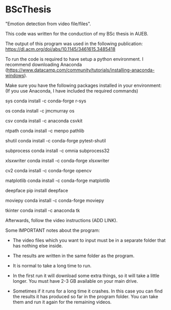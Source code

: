 # BScThesis

"Emotion detection from video file/files".

This code was written for the conduction of my BSc thesis in AUEB.

The output of this program was used in the following publication: https://dl.acm.org/doi/abs/10.1145/3461615.3485418

To run the code is required to have setup a python environment. I recommend downloading Anaconda (https://www.datacamp.com/community/tutorials/installing-anaconda-windows).

Make sure you have the following packages installed in your environment: (If you use Anaconda, I have included the required commands)

sys
conda install -c conda-forge r-sys

os
conda install -c jmcmurray os

csv
conda install -c anaconda csvkit

ntpath
conda install -c menpo pathlib

shutil
conda install -c conda-forge pytest-shutil

subprocess
conda install -c omnia subprocess32

xlsxwriter
conda install -c conda-forge xlsxwriter

cv2
conda install -c conda-forge opencv

matplotlib
conda install -c conda-forge matplotlib

deepface
pip install deepface

moviepy
conda install -c conda-forge moviepy

tkinter
conda install -c anaconda tk

Afterwards, follow the video instructions (ADD LINK).

Some IMPORTANT notes about the program:

* The video files which you want to input must be in a separate folder that has nothing else inside.

* The results are written in the same folder as the program.

* It is normal to take a long time to run.

* In the first run it will download some extra things, so it will take a little longer. You must have 2-3 GB available on your main drive.

* Sometimes if it runs for a long time it crashes. In this case you can find the results it has produced so far in the program folder. You can take them and run it again for the remaining videos.
